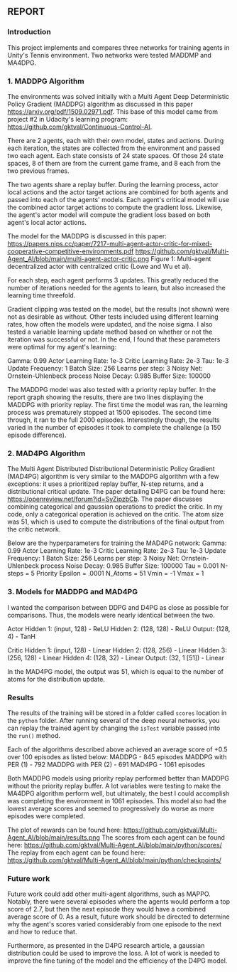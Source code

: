 ## REPORT

### Introduction
This project implements and compares three networks for training agents in Unity's Tennis environment. Two networks were tested MADDMP and MA4DPG.

### 1. MADDPG Algorithm
The environments was solved initially with a Multi Agent Deep Deterministic Policy Gradient (MADDPG) algorithm as discussed in this paper https://arxiv.org/pdf/1509.02971.pdf. This base of this model came from project #2 in Udacity's learning program: https://github.com/gktval/Continuous-Control-AI. 

There are 2 agents, each with their own model, states and actions. During each iteration, the states are collected from the environment and passed two each agent. Each state consists of 24 state spaces. Of those 24 state spaces, 8 of them are from the current game frame, and 8 each from the two previous frames.

The two agents share a replay buffer. During the learning process, actor local actions and the actor target actions are combined for both agents and passed into each of the agents' models. Each agent's critical model will use the combined actor target actions to compute the gradient loss. Likewise, the agent's actor model will compute the gradient loss based on both agent's local actor actions.

The model for the MADDPG is discussed in this paper: https://papers.nips.cc/paper/7217-multi-agent-actor-critic-for-mixed-cooperative-competitive-environments.pdf
https://github.com/gktval/Multi-Agent_AI/blob/main/multi-agent-actor-critic.png
Figure 1: Multi-agent decentralized actor with centralized critic (Lowe and Wu et al).

For each step, each agent performs 3 updates. This greatly reduced the number of iterations needed for the agents to learn, but also increased the learning time threefold. 

Gradient clipping was tested on the model, but the results (not shown) were not as desirable as without. Other tests included using different learning rates, how often the models were updated, and the noise sigma. I also tested a variable learning update method based on whether or not the iteration was successful or not. In the end, I found that these parameters were optimal for my agent's learning:

Gamma: 0.99
Actor Learning Rate: 1e-3
Critic Learning Rate: 2e-3
Tau: 1e-3 
Update Frequency: 1
Batch Size: 256
Learns per step:  3
Noisy Net: Ornstein-Uhlenbeck process
Noise Decay: 0.985
Buffer Size: 100000

The MADDPG model was also tested with a priority replay buffer. In the report graph showing the results, there are two lines displaying the MADDPG with priority replay. The first time the model was ran, the learning process was prematurely stopped at 1500 episodes. The second time through, it ran to the full 2000 episodes. Interestingly though, the results varied in the number of episodes it took to complete the challenge (a 150 episode difference).


### 2. MAD4PG Algorithm
The Multi Agent Distributed Distributional Deterministic Policy Gradient (MAD4PG) algorithm is very similar to the MADDPG algorithm with a few exceptions: it uses a prioritized replay buffer, N-step returns, and a distributional critical update. The paper detailing D4PG can be found here: https://openreview.net/forum?id=SyZipzbCb. The paper discusses combining categorical and gaussian operations to predict the critic. In my code, only a categorical operation is achieved on the critic. The atom size was 51, which is used to compute the distributions of the final output from the critic network.

Below are the hyperparameters for training the MAD4PG network:
Gamma: 0.99
Actor Learning Rate: 1e-3
Critic Learning Rate: 2e-3
Tau: 1e-3 
Update Frequency: 1
Batch Size: 256
Learns per step:  3
Noisy Net: Ornstein-Uhlenbeck process
Noise Decay: 0.985
Buffer Size: 100000
Tau = 0.001
N-steps = 5
Priority Epsilon = .0001
N_Atoms = 51
Vmin = -1
Vmax = 1



### 3. Models for MADDPG and MAD4PG
I wanted the comparison between DDPG and D4PG as close as possible for comparisons. Thus, the models were nearly identical between the two. 

Actor 
    Hidden 1: (input, 128) - ReLU
    Hidden 2: (128, 128) - ReLU
    Output: (128, 4) - TanH

Critic
    Hidden 1: (input, 128) - Linear
    Hidden 2: (128, 256) - Linear
    Hidden 3: (256, 128) - Linear
    Hidden 4: (128, 32) - Linear
    Output: (32, 1 [51]) - Linear

In the MAD4PG model, the output was 51, which is equal to the number of atoms for the distribution update.


### Results
The results of the training will be stored in a folder called `scores` location in the `python` folder. After running several of the deep neural networks, you can replay the trained agent by changing the `isTest` variable passed into the `run()` method. 

Each of the algorithms described above achieved an average score of +0.5 over 100 episodes as listed below:
MADDPG - 845 episodes
MADDPG with PER (1) - 792
MADDPG with PER (2) - 691
MAD4PG - 1061 episodes

Both MADDPG models using priority replay performed better than MADDPG without the priority replay buffer. A lot variables were testing to make the MA4DPG algorithm perform well, but ultimately, the best I could accomplish was completing the environment in 1061 episodes. This model also had the lowest average scores and seemed to progressively do worse as more episodes were completed.


The plot of rewards can be found here:
https://github.com/gktval/Multi-Agent_AI/blob/main/results.png
The scores from each agent can be found here:
https://github.com/gktval/Multi-Agent_AI/blob/main/python/scores/
The replay from each agent can be found here:
https://github.com/gktval/Multi-Agent_AI/blob/main/python/checkpoints/

### Future work
Future work could add other multi-agent algorithms, such as MAPPO. Notably, there were several episodes where the agents would perform a top score of 2.7, but then the next episode they would have a combined average score of 0. As a result, future work should be directed to determine why the agent's scores varied considerably from one episode to the next and how to reduce that. 

Furthermore, as presented in the D4PG research article, a gaussian distribution could be used to improve the loss. A lot of work is needed to improve the fine tuning of the model and the efficiency of the D4PG model.